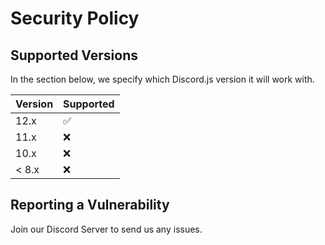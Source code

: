 # Security Policy

## Supported Versions

In the section below, we specify which Discord.js version it will work with.

| Version | Supported          |
| ------- | ------------------ |
| 12.x    | :white_check_mark: |
| 11.x    | :x:                |
| 10.x    | :x:                |
| < 8.x   | :x:                |

## Reporting a Vulnerability

Join our Discord Server to send us any issues.